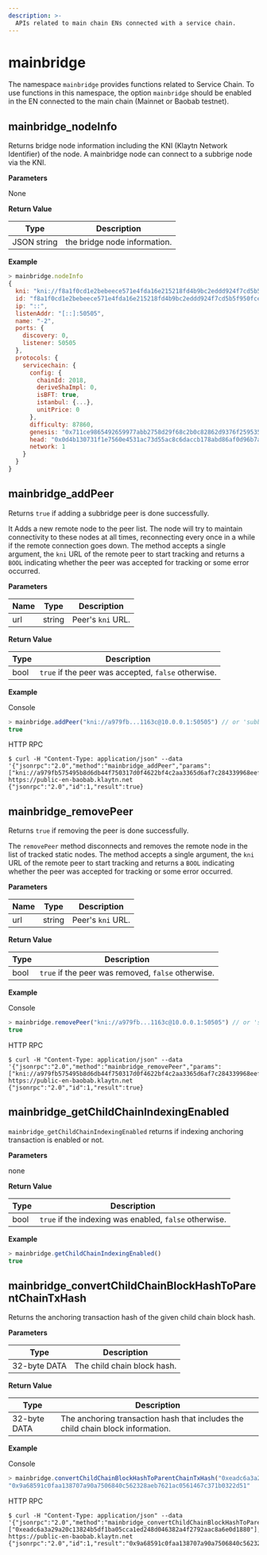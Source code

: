 ```yaml
---
description: >-
  APIs related to main chain ENs connected with a service chain.
---
```


# mainbridge

The namespace `mainbridge` provides functions related to Service Chain.
To use functions in this namespace, the option `mainbridge` should be enabled in the EN connected to the main chain (Mainnet or Baobab testnet).

## mainbridge_nodeInfo <a id="mainbridge_nodeInfo"></a>

Returns bridge node information including the KNI (Klaytn Network Identifier) of the node.
A mainbridge node can connect to a subbrige node via the KNI.

**Parameters**

None

**Return Value**

| Type   | Description                          |
| ------ | ------------------------------------ |
| JSON string | the bridge node information. |

**Example**

```javascript
> mainbridge.nodeInfo
{
  kni: "kni://f8a1f0cd1e2bebeece571e4fda16e215218fd4b9bc2eddd924f7cd5b5f950fcec8f4b8cd3851390d1d0bacf1b15e1c4a38c882252e429a28d16eeb6edbacd726@[::]:50505?discport=0",
  id: "f8a1f0cd1e2bebeece571e4fda16e215218fd4b9bc2eddd924f7cd5b5f950fcec8f4b8cd3851390d1d0bacf1b15e1c4a38c882252e429a28d16eeb6edbacd726",
  ip: "::",
  listenAddr: "[::]:50505",
  name: "-2",
  ports: {
    discovery: 0,
    listener: 50505
  },
  protocols: {
    servicechain: {
      config: {
        chainId: 2018,
        deriveShaImpl: 0,
        isBFT: true,
        istanbul: {...},
        unitPrice: 0
      },
      difficulty: 87860,
      genesis: "0x711ce9865492659977abb2758d29f68c2b0c82862d9376f25953579f64f95b58",
      head: "0x0d4b130731f1e7560e4531ac73d55ac8c6daccb178abd86af0d96b7aafded7c5",
      network: 1
    }
  }
}
```

## mainbridge_addPeer  <a id="mainbridge_addPeer"></a>
Returns `true` if adding a subbridge peer is done successfully.

It Adds a new remote node to the peer list.
The node will try to maintain connectivity to these nodes at all times, reconnecting every
once in a while if the remote connection goes down.
The method accepts a single argument, the `kni` URL of the remote peer to start tracking and returns a `BOOL` indicating whether the peer was accepted for tracking or some error occurred.

**Parameters**

| Name | Type | Description |
| --- | --- | --- |
| url | string | Peer's  `kni` URL. |

**Return Value**

| Type | Description |
| --- | --- |
| bool | `true` if the peer was accepted, `false` otherwise. |

**Example**

Console

```javascript
> mainbridge.addPeer("kni://a979fb...1163c@10.0.0.1:50505") // or 'subbridge.addPeer'
true
```
HTTP RPC

```shell
$ curl -H "Content-Type: application/json" --data '{"jsonrpc":"2.0","method":"mainbridge_addPeer","params":["kni://a979fb575495b8d6db44f750317d0f4622bf4c2aa3365d6af7c284339968eef29b69ad0dce72a4d8db5ebb4968de0e3bec910127f134779fbcb0cb6d3331163c@10.0.0.1:50505"],"id":1}' https://public-en-baobab.klaytn.net
{"jsonrpc":"2.0","id":1,"result":true}
```

## mainbridge_removePeer <a id="mainbridge_removePeer"></a>
Returns `true` if removing the peer is done successfully.

The `removePeer` method disconnects and removes the remote node in the list of tracked static nodes.
The method accepts a single argument, the `kni` URL of the remote peer to start tracking and returns a `BOOL` indicating whether the peer was accepted
for tracking or some error occurred.

**Parameters**

| Name | Type | Description |
| --- | --- | --- |
| url | string | Peer's  `kni` URL. |

**Return Value**

| Type | Description |
| --- | --- |
| bool | `true` if the peer was removed, `false` otherwise. |

**Example**

Console

```javascript
> mainbridge.removePeer("kni://a979fb...1163c@10.0.0.1:50505") // or 'subbridge.removePeer'
true
```

HTTP RPC

```shell
$ curl -H "Content-Type: application/json" --data '{"jsonrpc":"2.0","method":"mainbridge_removePeer","params":["kni://a979fb575495b8d6db44f750317d0f4622bf4c2aa3365d6af7c284339968eef29b69ad0dce72a4d8db5ebb4968de0e3bec910127f134779fbcb0cb6d3331163c@10.0.0.1:50505"],"id":1}' https://public-en-baobab.klaytn.net
{"jsonrpc":"2.0","id":1,"result":true}
```

## mainbridge_getChildChainIndexingEnabled <a id="mainbridge_getChildChainIndexingEnabled"></a>

`mainbridge_getChildChainIndexingEnabled` returns if indexing anchoring transaction is enabled or not.

**Parameters**

none

**Return Value**

| Type   | Description                          |
| ------ | ------------------------------------ |
| bool | `true` if the indexing was enabled, `false` otherwise. |

**Example**

```javascript
> mainbridge.getChildChainIndexingEnabled()
true
```

## mainbridge_convertChildChainBlockHashToParentChainTxHash <a id="mainbridge_convertChildChainBlockHashToParentChainTxHash"></a>

Returns the anchoring transaction hash of the given child chain block hash.

**Parameters**

| Type   | Description                          |
| ------ | ------------------------------------ |
| 32-byte DATA | The child chain block hash.  |

**Return Value**

| Type   | Description                          |
| ------ | ------------------------------------ |
| 32-byte DATA | The anchoring transaction hash that includes the child chain block information.|

**Example**

Console

```javascript
> mainbridge.convertChildChainBlockHashToParentChainTxHash("0xeadc6a3a29a20c13824b5df1ba05cca1ed248d046382a4f2792aac8a6e0d1880")
"0x9a68591c0faa138707a90a7506840c562328aeb7621ac0561467c371b0322d51"
```

HTTP RPC

```shell
$ curl -H "Content-Type: application/json" --data '{"jsonrpc":"2.0","method":"mainbridge_convertChildChainBlockHashToParentChainTxHash","params":["0xeadc6a3a29a20c13824b5df1ba05cca1ed248d046382a4f2792aac8a6e0d1880"],"id":1}' https://public-en-baobab.klaytn.net
{"jsonrpc":"2.0","id":1,"result":"0x9a68591c0faa138707a90a7506840c562328aeb7621ac0561467c371b0322d51"}
```

